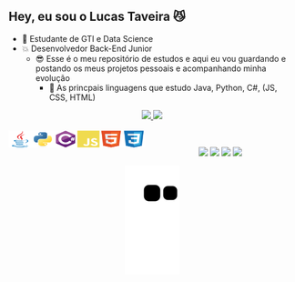 ## Hey, eu sou o Lucas Taveira 😼
- 🐝 Estudante de GTI e Data Science
- 💥 Desenvolvedor Back-End Junior
  - 😎 Esse é o meu repositório de estudos e aqui eu vou guardando e postando os meus projetos pessoais e acompanhando minha evolução 
    - 🤖 As princpais linguagens que estudo Java, Python, C#, (JS, CSS, HTML)

<div align="center">
  <a href="https://github.com/LucasTaveiraGon">
  <img height="180em" src="https://github-readme-stats.vercel.app/api?username=LucasTaveiraGon&show_icons=true&theme=aura&include_all_commits=false&count_private=true"/>
  <img height="180em" src="https://github-readme-stats.vercel.app/api/top-langs/?username=LucasTaveiraGon&layout=compact&langs_count=8&theme=aura"/>
   
   
    
<div style="display: inline_block"><br> 
  <img align="left" alt="lutagon-Java" height="30" width="40" src="https://raw.githubusercontent.com/devicons/devicon/master/icons/java/java-original.svg">
  <img align="left" alt="lutagon-Python" height="30" width="40" src="https://raw.githubusercontent.com/devicons/devicon/master/icons/python/python-original.svg">
  <img align="left" alt="lutagon-Csharp" height="30" width="40" src="https://raw.githubusercontent.com/devicons/devicon/master/icons/csharp/csharp-original.svg">  
  <img align="left" alt="lutagon-Js" height="30" width="40" src="https://raw.githubusercontent.com/devicons/devicon/master/icons/javascript/javascript-plain.svg">
  <img align="left" alt="lutagon-HTML" height="30" width="40" src="https://raw.githubusercontent.com/devicons/devicon/master/icons/html5/html5-original.svg">
  <img align="left" alt="lutagon-CSS" height="30" width="40" src="https://raw.githubusercontent.com/devicons/devicon/master/icons/css3/css3-original.svg">
</div>
  
  ##
 
<div> 
  <a href="https://instagram.com/lucastaveiragon" target="_blank"><img src="https://img.shields.io/badge/-Instagram-%23E4405F?style=for-the-badge&logo=instagram&logoColor=white" target="_blank"></a>
<a href="https://api.whatsapp.com/send?phone=5562986069045" target="_blank"><img src="https://img.shields.io/badge/WhatsApp-25D366?style=for-the-badge&logo=whatsapp&logoColor=white" target="_blank"></a> 
  <a href = "mailto:lucastaveirag@gmail.com"><img src="https://img.shields.io/badge/-Gmail-%23333?style=for-the-badge&logo=gmail&logoColor=white" target="_blank"></a>
  <a href="https://www.linkedin.com/in/lutagon" target="_blank"><img src="https://img.shields.io/badge/-LinkedIn-%230077B5?style=for-the-badge&logo=linkedin&logoColor=white" target="_blank"></a> 
 
  ![Snake animation](https://github.com/LucasTaveiraGon/LucasTaveiraGon/blob/output/github-contribution-grid-snake.svg)
 
</div>

